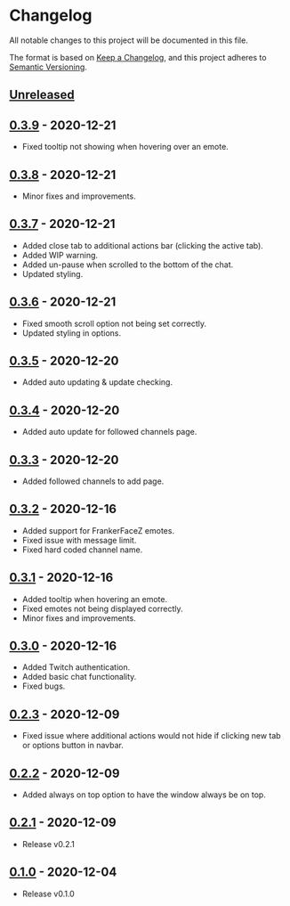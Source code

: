 # Changelog

All notable changes to this project will be documented in this file.

The format is based on [Keep a Changelog](https://keepachangelog.com/en/1.0.0/),
and this project adheres to [Semantic Versioning](https://semver.org/spec/v2.0.0.html).

## [Unreleased]

## [0.3.9] - 2020-12-21

- Fixed tooltip not showing when hovering over an emote.

## [0.3.8] - 2020-12-21

- Minor fixes and improvements.

## [0.3.7] - 2020-12-21

- Added close tab to additional actions bar (clicking the active tab).
- Added WIP warning.
- Added un-pause when scrolled to the bottom of the chat.
- Updated styling.

## [0.3.6] - 2020-12-21

- Fixed smooth scroll option not being set correctly.
- Updated styling in options.

## [0.3.5] - 2020-12-20

- Added auto updating & update checking.

## [0.3.4] - 2020-12-20

- Added auto update for followed channels page.

## [0.3.3] - 2020-12-20

- Added followed channels to add page.

## [0.3.2] - 2020-12-16

- Added support for FrankerFaceZ emotes.
- Fixed issue with message limit.
- Fixed hard coded channel name.

## [0.3.1] - 2020-12-16

- Added tooltip when hovering an emote.
- Fixed emotes not being displayed correctly.
- Minor fixes and improvements.

## [0.3.0] - 2020-12-16

- Added Twitch authentication.
- Added basic chat functionality.
- Fixed bugs.

## [0.2.3] - 2020-12-09

- Fixed issue where additional actions would not hide if clicking new tab or options button in navbar.

## [0.2.2] - 2020-12-09

- Added always on top option to have the window always be on top.

## [0.2.1] - 2020-12-09

- Release v0.2.1

## [0.1.0] - 2020-12-04

- Release v0.1.0

[unreleased]: https://github.com/T-Chatter/T-Chatter/compare/v0.3.9...dev
[0.3.9]: https://github.com/T-Chatter/T-Chatter/compare/v0.3.8...v0.3.9
[0.3.8]: https://github.com/T-Chatter/T-Chatter/compare/v0.3.7...v0.3.8
[0.3.7]: https://github.com/T-Chatter/T-Chatter/compare/v0.3.6...v0.3.7
[0.3.6]: https://github.com/T-Chatter/T-Chatter/compare/0.3.5...v0.3.6
[0.3.5]: https://github.com/T-Chatter/T-Chatter/compare/0.3.4...0.3.5
[0.3.4]: https://github.com/T-Chatter/T-Chatter/compare/0.3.2...0.3.4
[0.3.3]: https://github.com/T-Chatter/T-Chatter/compare/0.3.2...0.3.4
[0.3.2]: https://github.com/T-Chatter/T-Chatter/compare/0.3.1...0.3.2
[0.3.1]: https://github.com/T-Chatter/T-Chatter/compare/0.3.0...0.3.1
[0.3.0]: https://github.com/T-Chatter/T-Chatter/compare/0.2.3...0.3.0
[0.2.3]: https://github.com/T-Chatter/T-Chatter/compare/0.2.2...0.2.3
[0.2.2]: https://github.com/T-Chatter/T-Chatter/compare/0.2.1...0.2.2
[0.2.1]: https://github.com/T-Chatter/T-Chatter/compare/0.1.0...0.2.1
[0.1.0]: https://github.com/T-Chatter/T-Chatter/releases/tag/0.1.0
